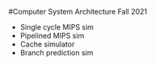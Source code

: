 #Computer System Architecture Fall 2021

- Single cycle MIPS sim
- Pipelined	MIPS sim
- Cache	simulator
- Branch prediction sim

